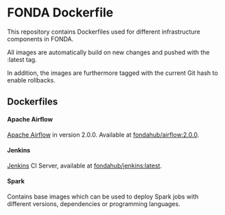 FONDA Dockerfile
============

This repository contains Dockerfiles used for different infrastructure components in FONDA.

All images are automatically build on new changes and pushed with the :latest tag.

In addition, the images are furthermore tagged with the current Git hash to enable rollbacks.

Dockerfiles
-----------
#### Apache Airflow
[Apache Airflow](https://airflow.apache.org/) in version 2.0.0. Available at [fondahub/airflow:2.0.0](https://hub.docker.com/repository/docker/fondahub/airflow).

#### Jenkins
[Jenkins](https://www.jenkins.io/) CI Server, available at [fondahub/jenkins:latest](https://hub.docker.com/repository/docker/fondahub/jenkins).

#### Spark
Contains base images which can be used to deploy Spark jobs with different versions, dependencies or programming languages.